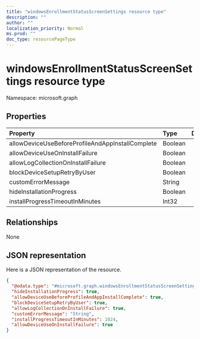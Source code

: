 ```yaml
---
title: "windowsEnrollmentStatusScreenSettings resource type"
description: ""
author: ""
localization_priority: Normal
ms.prod: ""
doc_type: resourcePageType
---
```


# windowsEnrollmentStatusScreenSettings resource type


Namespace: microsoft.graph



## Properties
|Property|Type|Description|
|:---|:---|:---|
|allowDeviceUseBeforeProfileAndAppInstallComplete|Boolean||
|allowDeviceUseOnInstallFailure|Boolean||
|allowLogCollectionOnInstallFailure|Boolean||
|blockDeviceSetupRetryByUser|Boolean||
|customErrorMessage|String||
|hideInstallationProgress|Boolean||
|installProgressTimeoutInMinutes|Int32||

## Relationships
None

## JSON representation
Here is a JSON representation of the resource.
<!-- {
  "blockType": "resource",
  "@odata.type": "microsoft.graph.windowsEnrollmentStatusScreenSettings"
}
-->
``` json
{
  "@odata.type": "#microsoft.graph.windowsEnrollmentStatusScreenSettings",
  "hideInstallationProgress": true,
  "allowDeviceUseBeforeProfileAndAppInstallComplete": true,
  "blockDeviceSetupRetryByUser": true,
  "allowLogCollectionOnInstallFailure": true,
  "customErrorMessage": "String",
  "installProgressTimeoutInMinutes": 1024,
  "allowDeviceUseOnInstallFailure": true
}
```


